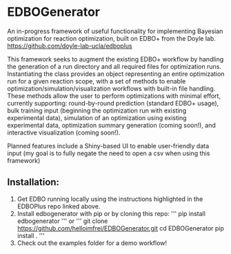 # EDBOGenerator
An in-progress framework of useful functionality for implementing Bayesian optimization for reaction optimization, built on EDBO+ from the Doyle lab.
https://github.com/doyle-lab-ucla/edboplus

This framework seeks to augment the existing EDBO+ workflow by handling the generation of a run directory and all required files for optimization runs. 
Instantiating the class provides an object representing an entire optimization run for a given reaction scope, with a set of methods to enable optimization/simulation/visualization workflows with built-in file handling.
These methods allow the user to perform optimizations with minimal effort, currently supporting: round-by-round prediction (standard EDBO+ usage), bulk training input (beginning the optimization run with existing experimental data), simulation of an optimization using existing experimental data, optimization summary generation (coming soon!), and interactive visualization (coming soon!).

Planned features include a Shiny-based UI to enable user-friendly data input (my goal is to fully negate the need to open a csv when using this framework)

## Installation:
1. Get EDBO running locally using the instructions highlighted in the EDBOPlus repo linked above.
2. Install edbogenerator with pip or by cloning this repo:
'''
   pip install edbogenerator
'''
   or
'''
   git clone https://github.com/helloimfrei/EDBOGenerator.git
   cd EDBOGenerator
   pip install .
'''
4. Check out the examples folder for a demo workflow!


